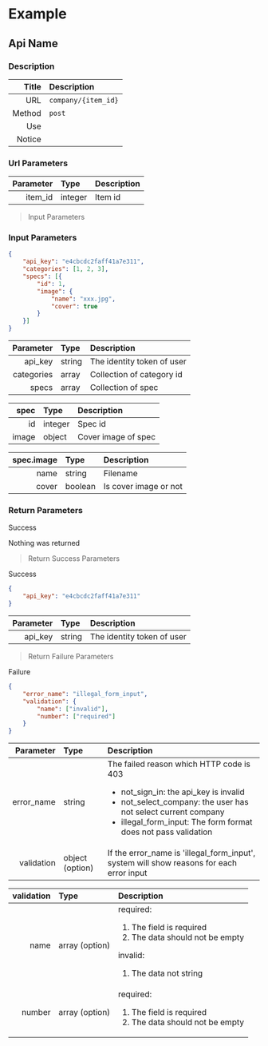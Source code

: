 # Example

## Api Name

### Description

| Title | Description |
| -------: | :---- |
| URL | `company/{item_id}` |
| Method | `post` |
| Use |  |
| Notice |  |


### Url Parameters

| Parameter | Type | Description |
| -------: | :---- | :--- |
| item_id | integer | Item id |


> Input Parameters

### Input Parameters

```json
{
    "api_key": "e4cbcdc2faff41a7e311",
    "categories": [1, 2, 3],
    "specs": [{
        "id": 1,
        "image": {
            "name": "xxx.jpg",
            "cover": true
        }
    }]
}
```

| Parameter | Type | Description |
| -------: | :---- | :--- |
| api_key | string | The identity token of user |
| categories | array | Collection of category id |
| specs | array | Collection of spec |

| spec | Type | Description |
| -------: | :---- | :--- |
| id | integer | Spec id |
| image | object | Cover image of spec |

| spec.image | Type | Description |
| -------: | :---- | :--- |
| name | string | Filename |
| cover | boolean | Is cover image or not |


### Return Parameters

<aside class="success">
Success
</aside>

Nothing was returned

> Return Success Parameters

<aside class="success">
Success
</aside>

```json
{
    "api_key": "e4cbcdc2faff41a7e311"
}
```

| Parameter | Type | Description |
| -------: | :---- | :--- |
| api_key | string | The identity token of user |

> Return Failure Parameters

<aside class="warning">
Failure
</aside>

```json
{
    "error_name": "illegal_form_input",
    "validation": {
        "name": ["invalid"],
        "number": ["required"]
    }
}
```

| Parameter | Type | Description |
| -------: | :---- | :--- |
| error_name | string | The failed reason which HTTP code is 403 <br/><ul><li>not_sign_in: the api_key is invalid</li><li>not_select_company: the user has not select current company</li><li>illegal_form_input: The form format does not pass validation</li></ul> |
| validation | object (option) | If the error_name is 'illegal_form_input', system will show reasons for each error input |

| validation | Type | Description |
| -------: | :---- | :--- |
| name | array (option) | required: <ol><li>The field is required</li><li>The data should not be empty</li></ol> invalid: <ol><li>The data not string</li></ol> |
| number | array (option) | required: <ol><li>The field is required</li><li>The data should not be empty</li></ol> |